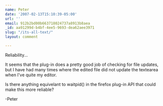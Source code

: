 ```yaml
---
name: Peter
date: '2007-02-13T15:10:39-05:00'
url: ''
email: 912b2bd00b663718024737a8913b8aea
_id: aa91299d-b4bf-4ee5-9693-dea62aee3971
slug: "/its-all-text/"
layout: comment

---
```


Reliability...

It seems that the plug-in does a pretty good job of checking for file updates, but I have had many times where the edited file did not update the textearea when I've quite my editor.

Is there anything equivelant to waitpid() in the firefox plug-in API that could make this more reliable?

-Peter
